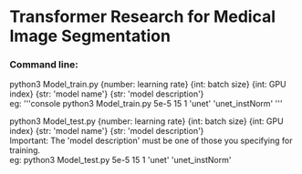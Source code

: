 # Transformer Research for Medical Image Segmentation

### Command line:
python3 Model_train.py {number: learning rate} {int: batch size} {int: GPU index} {str: 'model name'} {str: 'model description'}\
eg: '''console python3 Model_train.py 5e-5 15 1 'unet'  'unet_instNorm' '''

python3 Model_test.py {number: learning rate} {int: batch size} {int: GPU index} {str: 'model name'} {str: 'model description'}\
Important: The 'model description' must be one of those you specifying for training.\
eg: python3 Model_test.py 5e-5 15 1 'unet'  'unet_instNorm'


